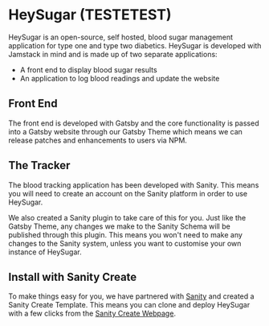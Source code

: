 # HeySugar (TESTETEST)

HeySugar is an open-source, self hosted, blood sugar management application for type one and type two diabetics. HeySugar is developed with Jamstack in mind and is made up of two separate applications:

- A front end to display blood sugar results
- An application to log blood readings and update the website

## Front End

The front end is developed with Gatsby and the core functionality is passed into a Gatsby website through our Gatsby Theme which means we can release patches and enhancements to users via NPM.

## The Tracker

The blood tracking application has been developed with Sanity. This means you will need to create an account on the Sanity platform in order to use HeySugar.

We also created a Sanity plugin to take care of this for you. Just like the Gatsby Theme, any changes we make to the Sanity Schema will be published through this plugin. This means you won't need to make any changes to the Sanity system, unless you want to customise your own instance of HeySugar.

## Install with Sanity Create

To make things easy for you, we have partnered with [Sanity](https://sanity.io) and created a Sanity Create Template. This means you can clone and deploy HeySugar with a few clicks from the [Sanity Create Webpage](https://www.sanity.io/create?template=HeySugar%2Fsanity-template-gatsby-hey-sugar).
